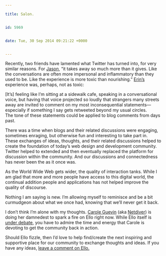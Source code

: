 ```yaml
---

title: Salon.


id: 5969


date: Tue, 30 Sep 2014 09:21:22 +0000


---
```






Recently, two friends have lamented what Twitter has turned into, for very similar reasons. For [Jason](http://jasonsantamaria.com/articles/ditching-twitter), “it takes away so much more than it gives. Like the conversations are often more impersonal and inflammatory than they used to be. Like the experience is more toxic than nourishing.” [Erin’s](http://incisive.nu/2014/ditching-twitter/) experience was, perhaps, not as toxic:







<div class="quote">[It’s] feeling like I’m sitting at a sidewalk cafe, speaking in a conversational voice, but having that voice projected so loudly that strangers many streets away are invited to comment on my most inconsequential statements—especially if something I say gets retweeted beyond my usual circles.</div>The tone of these statements could be applied to blog comments from days past.  



There was a time when blogs and their related discussions were engaging, sometimes enraging, but otherwise fun and interesting to take part in. These exchanges of ideas, thoughts, and their related discussions helped to create the foundation of today’s web design and development community. Twitter helped to extended and then eventually replaced the platform for discussion within the community. And our discussions and connectedness has never been the as it once was.  



As the World Wide Web gets wider, the quality of interaction tanks. While I am glad that more and more people have access to this digital world, the continual addition people and applications has not helped improve the quality of discourse.  



Nothing I am saying is new. I’m allowing myself to reminisce and be a bit curmudgeon about what we once had, knowing that we’ll never get it back.  



I don’t think I’m alone with my thoughts. [Carole Guevin](https://ello.co/cgwarex) (aka [Netdiver](http://netdiver.net)) is doing her damnedest to spark a fire on Ello right now. While Ello itself is [under debate](http://mashable.com/2014/09/29/ello-outage/), you have to admire the time and energy that Carole is devoting to get the community back in action.  



Should Ello fizzle, then I’d love to help find/create the next inspiring and supportive place for our community to exchange thoughts and ideas. If you have any ideas, [leave a comment on Ello.](https://ello.co/brilliantcrank/post/X6UvCkdzlhrybIyrX7ctEw)

